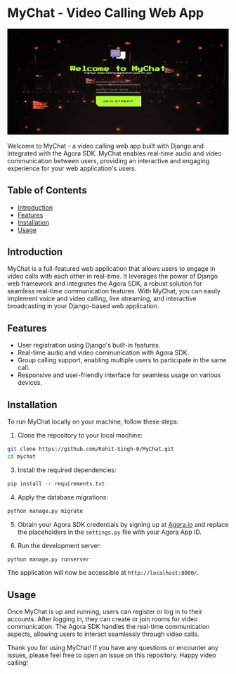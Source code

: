 # MyChat - Video Calling Web App

![MyChat Login Page](https://github.com/Rohit-Singh-0/MyChat/blob/main/static/Web%20capture_5-8-2023_17197_127.0.0.1.jpeg)

Welcome to MyChat - a video calling web app built with Django and integrated with the Agora SDK. MyChat enables real-time audio and video communication between users, providing an interactive and engaging experience for your web application's users.

## Table of Contents

- [Introduction](#introduction)
- [Features](#features)
- [Installation](#installation)
- [Usage](#usage)


## Introduction

MyChat is a full-featured web application that allows users to engage in video calls with each other in real-time. It leverages the power of Django web framework and integrates the Agora SDK, a robust solution for seamless real-time communication features. With MyChat, you can easily implement voice and video calling, live streaming, and interactive broadcasting in your Django-based web application.

## Features

- User registration using Django's built-in features.
- Real-time audio and video communication with Agora SDK.
- Group calling support, enabling multiple users to participate in the same call.
- Responsive and user-friendly interface for seamless usage on various devices.

## Installation

To run MyChat locally on your machine, follow these steps:

1. Clone the repository to your local machine:

```bash
git clone https://github.com/Rohit-Singh-0/MyChat.git
cd mychat
```

3. Install the required dependencies:

```bash
pip install -r requirements.txt
```

4. Apply the database migrations:

```bash
python manage.py migrate
```

5. Obtain your Agora SDK credentials by signing up at [Agora.io](https://www.agora.io) and replace the placeholders in the `settings.py` file with your Agora App ID.

6. Run the development server:

```bash
python manage.py runserver
```

The application will now be accessible at `http://localhost:8000/`.

## Usage

Once MyChat is up and running, users can register or log in to their accounts. After logging in, they can create or join rooms for video communication. The Agora SDK handles the real-time communication aspects, allowing users to interact seamlessly through video calls.

Thank you for using MyChat! If you have any questions or encounter any issues, please feel free to open an issue on this repository. Happy video calling!
